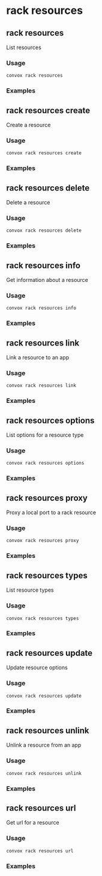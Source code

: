 # rack resources

## rack resources

List resources

### Usage

    convox rack resources

### Examples
## rack resources create

Create a resource

### Usage

    convox rack resources create

### Examples
## rack resources delete

Delete a resource

### Usage

    convox rack resources delete

### Examples
## rack resources info

Get information about a resource

### Usage

    convox rack resources info

### Examples
## rack resources link

Link a resource to an app

### Usage

    convox rack resources link

### Examples
## rack resources options

List options for a resource type

### Usage

    convox rack resources options

### Examples
## rack resources proxy

Proxy a local port to a rack resource

### Usage

    convox rack resources proxy

### Examples
## rack resources types

List resource types

### Usage

    convox rack resources types

### Examples
## rack resources update

Update resource options

### Usage

    convox rack resources update

### Examples
## rack resources unlink

Unlink a resource from an app

### Usage

    convox rack resources unlink

### Examples
## rack resources url

Get url for a resource

### Usage

    convox rack resources url

### Examples